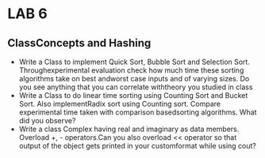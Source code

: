 # LAB 6

## ClassConcepts and Hashing
- Write a Class to implement Quick Sort, Bubble Sort and Selection Sort. Throughexperimental evaluation check how much time these sorting algorithms take on best andworst case inputs and of varying sizes. Do you see anything that you can correlate withtheory you studied in class
- Write a Class to do linear time sorting using Counting Sort and Bucket Sort. Also implementRadix sort using Counting sort. Compare experimental time taken with comparison basedsorting algorithms. What did you observe?
- Write a class Complex having real and imaginary as data members. Overload +, - operators.Can you also overload << operator so that output of the object gets printed in your customformat while using cout?
